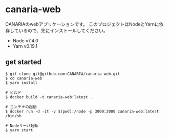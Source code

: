 # canaria-web

CANARIAのwebアプリケーションです。
このプロジェクトはNodeとYarnに依存しているので、先にインストールしてください。

* Node v7.4.0
* Yarn v0.19.1

## get started

```
$ git clone git@github.com:CANARIA/canaria-web.git
$ cd canaria-web
$ yarn install

# ビルド
$ docker build -t canaria-web:latest .

# コンテナの起動
$ docker run -d -it -v $(pwd):/node -p 3000:3000 canaria-web:latest /bin/sh

# Nodeサーバ起動
$ yarn start
```
